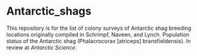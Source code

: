 # Antarctic_shags
This repository is for the list of colony surveys of Antarctic shag breeding locations originally compiled in Schrimpf, Naveen, and Lynch. Population status of the Antarctic shag (Phalacrocorax [atriceps] bransfieldensis). In review at *Antarctic Science*.


